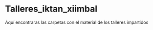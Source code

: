 # Talleres_iktan_xiimbal

Aquí encontraras las carpetas con el material de los talleres impartidos 
